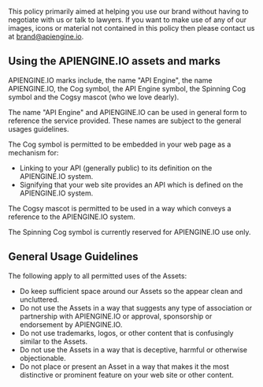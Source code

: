 This policy primarily aimed at helping you use our brand without having to
negotiate with us or talk to lawyers.  If you want to make use of any of
our images, icons or material not contained in this policy then please
contact us at brand@apiengine.io.

Using the APIENGINE.IO assets and marks
---------------------------------------

APIENGINE.IO marks include, the name "API Engine", the name APIENGINE.IO, 
the Cog symbol, the API Engine symbol, the Spinning Cog symbol and the Cogsy 
mascot (who we love dearly).

The name "API Engine" and APIENGINE.IO can be used in general form to reference
the service provided.  These names are subject to the general usages guidelines.

The Cog symbol is permitted to be embedded 
in your web page as a mechanism for:
* Linking to your API (generally public) to its definition on the APIENGINE.IO system. 
* Signifying that your web site provides an API which is defined on the APIENGINE.IO system.

The Cogsy mascot is permitted to be used in a way which conveys a reference to the
APIENGINE.IO system.

The Spinning Cog symbol is currently reserved for APIENGINE.IO use only.

General Usage Guidelines
------------------------

The following apply to all permitted uses of the Assets:
* Do keep sufficient space around our Assets so the appear clean and uncluttered.
* Do not use the Assets in a way that suggests any type of association or partnership with
APIENGINE.IO or approval, sponsorship or endorsement by APIENGINE.IO.
* Do not use trademarks, logos, or other content that is confusingly similar to the Assets.
* Do not use the Assets in a way that is deceptive, harmful or otherwise objectionable.
* Do not place or present an Asset in a way that makes it the most distinctive or prominent
feature on your web site or other content.
